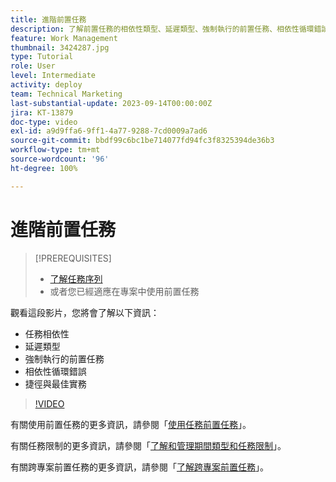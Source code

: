 ```yaml
---
title: 進階前置任務
description: 了解前置任務的相依性類型、延遲類型、強制執行的前置任務、相依性循環錯誤以及一些捷徑和最佳實務。
feature: Work Management
thumbnail: 3424287.jpg
type: Tutorial
role: User
level: Intermediate
activity: deploy
team: Technical Marketing
last-substantial-update: 2023-09-14T00:00:00Z
jira: KT-13879
doc-type: video
exl-id: a9d9ffa6-9ff1-4a77-9288-7cd0009a7ad6
source-git-commit: bbdf99c6bc1be714077fd94fc3f8325394de36b3
workflow-type: tm+mt
source-wordcount: '96'
ht-degree: 100%

---
```


# 進階前置任務


>[!PREREQUISITES]
>
>* [了解任務序列](https://experienceleague.adobe.com/docs/workfront-learn/tutorials-workfront/manage-work/tasks/learn-to-sequence-tasks.html?lang=zh-Hant)
>* 或者您已經適應在專案中使用前置任務


觀看這段影片，您將會了解以下資訊：

* 任務相依性
* 延遲類型
* 強制執行的前置任務
* 相依性循環錯誤
* 捷徑與最佳實務

>[!VIDEO](https://video.tv.adobe.com/v/3424287/?quality=12&learn=on&enablevpops=1)

有關使用前置任務的更多資訊，請參閱「[使用任務前置任務](https://experienceleague.adobe.com/docs/workfront/using/manage-work/tasks/use-task-predecessors/use-task-predecessors.html?lang=zh-Hant)」。

有關任務限制的更多資訊，請參閱「[了解和管理期間類型和任務限制](https://experienceleague.adobe.com/docs/workfront-learn/tutorials-workfront/manage-work/intermediate-projects/understand-and-manage-duration-types-and-task-constraints.html?lang=zh-Hant)」。

有關跨專案前置任務的更多資訊，請參閱「[了解跨專案前置任務](https://experienceleague.adobe.com/docs/workfront-learn/tutorials-workfront/manage-work/intermediate-projects/understand-cross-project-predecessors.html?lang=zh-Hant)」。
